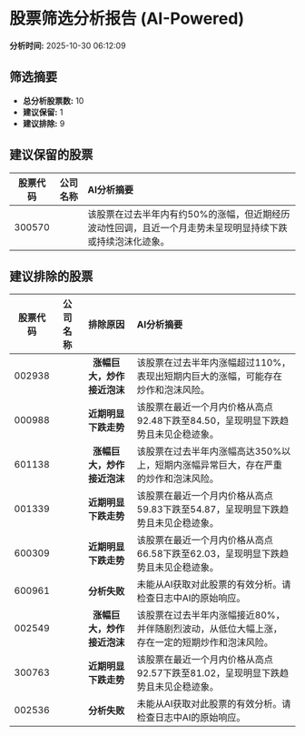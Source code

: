 # 股票筛选分析报告 (AI-Powered)

**分析时间:** 2025-10-30 06:12:09

## 筛选摘要

- **总分析股票数:** 10
- **建议保留:** 1
- **建议排除:** 9

## 建议保留的股票

| 股票代码 | 公司名称 | AI分析摘要 |
|:---:|:---:|:---|
| 300570 |  | 该股票在过去半年内有约50%的涨幅，但近期经历波动性回调，且近一个月走势未呈现明显持续下跌或持续泡沫化迹象。 |

## 建议排除的股票

| 股票代码 | 公司名称 | 排除原因 | AI分析摘要 |
|:---:|:---:|:---:|:---|
| 002938 |  | **涨幅巨大，炒作接近泡沫** | 该股票在过去半年内涨幅超过110%，表现出短期内巨大的涨幅，可能存在炒作和泡沫风险。 |
| 000988 |  | **近期明显下跌走势** | 该股票在最近一个月内价格从高点92.48下跌至84.50，呈现明显下跌趋势且未见企稳迹象。 |
| 601138 |  | **涨幅巨大，炒作接近泡沫** | 该股票在过去半年内涨幅高达350%以上，短期内涨幅异常巨大，存在严重的炒作和泡沫风险。 |
| 001339 |  | **近期明显下跌走势** | 该股票在最近一个月内价格从高点59.83下跌至54.87，呈现明显下跌趋势且未见企稳迹象。 |
| 600309 |  | **近期明显下跌走势** | 该股票在最近一个月内价格从高点66.58下跌至62.03，呈现明显下跌趋势且未见企稳迹象。 |
| 600961 |  | **分析失败** | 未能从AI获取对此股票的有效分析。请检查日志中AI的原始响应。 |
| 002549 |  | **涨幅巨大，炒作接近泡沫** | 该股票在过去半年内涨幅接近80%，并伴随剧烈波动，从低位大幅上涨，存在一定的短期炒作和泡沫风险。 |
| 300763 |  | **近期明显下跌走势** | 该股票在最近一个月内价格从高点92.57下跌至81.02，呈现明显下跌趋势且未见企稳迹象。 |
| 002536 |  | **分析失败** | 未能从AI获取对此股票的有效分析。请检查日志中AI的原始响应。 |
